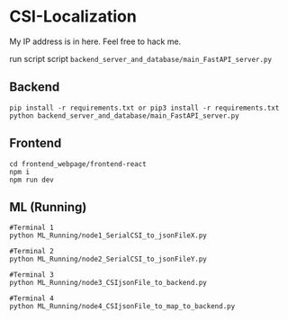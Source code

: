 # CSI-Localization

My IP address is in here. Feel free to hack me.

run script script `backend_server_and_database/main_FastAPI_server.py`

## Backend

```
pip install -r requirements.txt or pip3 install -r requirements.txt
python backend_server_and_database/main_FastAPI_server.py

```

## Frontend

```
cd frontend_webpage/frontend-react
npm i
npm run dev

```

## ML (Running)

```
#Terminal 1
python ML_Running/node1_SerialCSI_to_jsonFileX.py

#Terminal 2
python ML_Running/node2_SerialCSI_to_jsonFileY.py

#Terminal 3
python ML_Running/node3_CSIjsonFile_to_backend.py

#Terminal 4
python ML_Running/node4_CSIjsonFile_to_map_to_backend.py
```
